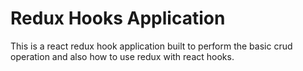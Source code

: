 # Redux Hooks Application

This is a react redux hook application built to perform the basic crud operation and also how to use redux with react hooks.
